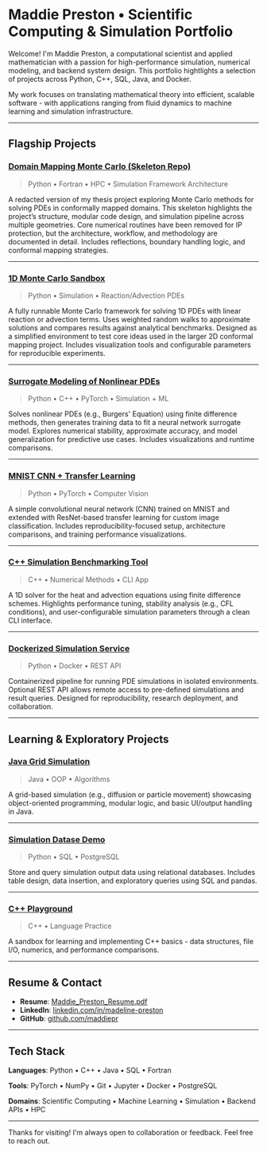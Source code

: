 # Maddie Preston • Scientific Computing & Simulation Portfolio

Welcome! I'm Maddie Preston, a computational scientist and applied mathematician with a passion for high-performance simulation, numerical modeling, and backend system design. This portfolio hightlights a selection of projects across Python, C++, SQL, Java, and Docker.

My work focuses on translating mathematical theory into efficient, scalable software - with applications ranging from fluid dynamics to machine learning and simulation infrastructure.

---

## Flagship Projects

### [Domain Mapping Monte Carlo (Skeleton Repo)](https://github.com/maddiepr/domain-mapping-monte-carlo-public)
> Python • Fortran • HPC • Simulation Framework Architecture  

A redacted version of my thesis project exploring Monte Carlo methods for solving PDEs in conformally mapped domains. This skeleton highlights the project’s structure, modular code design, and simulation pipeline across multiple geometries. Core numerical routines have been removed for IP protection, but the architecture, workflow, and methodology are documented in detail. Includes reflections, boundary handling logic, and conformal mapping strategies.

---

### [1D Monte Carlo Sandbox](https://github.com/maddiepr/1d-pde-simulation-sandbox) 
> Python • Simulation • Reaction/Advection PDEs

A fully runnable Monte Carlo framework for solving 1D PDEs with linear reaction or advection terms. Uses weighted random walks to approximate solutions and compares results against analytical benchmarks. Designed as a simplified environment to test core ideas used in the larger 2D conformal mapping project. Includes visualization tools and configurable parameters for reproducible experiments.

---

### [Surrogate Modeling of Nonlinear PDEs](https://github.com/maddiepr/pde-surrogate-modeling)
> Python • C++ • PyTorch • Simulation + ML

Solves nonlinear PDEs (e.g., Burgers' Equation) using finite difference methods, then generates training data to fit a neural network surrogate model. Explores numerical stability, approximate accuracy, and model generalization for predictive use cases. Includes visualizations and runtime comparisons.

---

### [MNIST CNN + Transfer Learning](https://github.com/maddiepr/pytorch-mnist-resnet)
> Python • PyTorch • Computer Vision

A simple convolutional neural network (CNN) trained on MNIST and extended with ResNet-based transfer learning for custom image classification. Includes reproducibility-focused setup, architecture comparisons, and training performance visualizations.

---

### [C++ Simulation Benchmarking Tool](https://github.com/maddiepr/cpp-heat-solver)
> C++ • Numerical Methods • CLI App  

A 1D solver for the heat and advection equations using finite difference schemes. Highlights performance tuning, stability analysis (e.g., CFL conditions), and user-configurable simulation parameters through a clean CLI interface.

---

### [Dockerized Simulation Service](https://github.com/maddiepr/docker-simulation-demo)
> Python • Docker • REST API  

Containerized pipeline for running PDE simulations in isolated environments. Optional REST API allows remote access to pre-defined simulations and result queries. Designed for reproducibility, research deployment, and collaboration.

---

## Learning & Exploratory Projects

### [Java Grid Simulation](https://github.com/maddiepr/java-grid-simulation)
> Java • OOP • Algorithms

A grid-based simulation (e.g., diffusion or particle movement) showcasing object-oriented programming, modular logic, and basic UI/output handling in Java.

---

### [Simulation Datase Demo](https://github.com/maddiepr/simulation-database-demo)
> Python • SQL • PostgreSQL

Store and query simulation output data using relational databases. Includes table design, data insertion, and exploratory queries using SQL and pandas.

---

### [C++ Playground](https://github.com/maddiepr/cpp-playground)
> C++ • Language Practice

A sandbox for learning and implementing C++ basics - data structures, file I/O, numerics, and performance comparisons.

---

## Resume & Contact
- **Resume**: [Maddie_Preston_Resume.pdf]()
- **LinkedIn**: [linkedin.com/in/madeline-preston](http://linkedin.com/in/madeline-preston)
- **GitHub**: [github.com/maddiepr](https://github.com/maddiepr)

---

## Tech Stack

**Languages**: Python • C++ • Java • SQL • Fortran

**Tools**: PyTorch • NumPy • Git • Jupyter • Docker • PostgreSQL

**Domains**: Scientific Computing • Machine Learning • Simulation • Backend APIs • HPC

---

Thanks for visiting! I'm always open to collaboration or feedback. Feel free to reach out.
